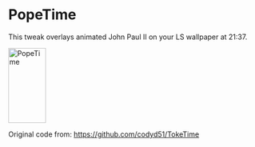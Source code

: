 PopeTime
================

This tweak overlays animated John Paul II on your LS wallpaper at 21:37.

<img src="https://pbs.twimg.com/media/CE130CRUMAAsWKA.jpg" alt="PopeTime" style="width: 75px; height: 150px;"/>

Original code from:
https://github.com/codyd51/TokeTime
